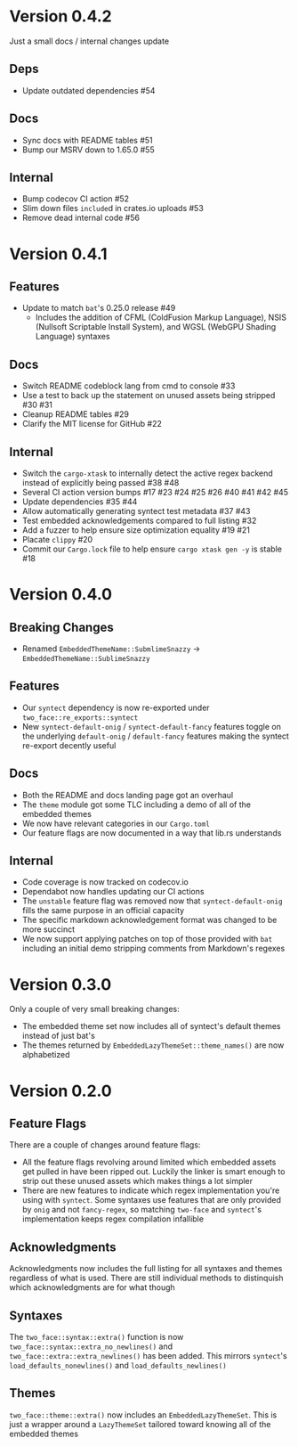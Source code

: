 # Version 0.4.2

Just a small docs / internal changes update

## Deps

- Update outdated dependencies #54

## Docs

- Sync docs with README tables #51
- Bump our MSRV down to 1.65.0 #55

## Internal

- Bump codecov CI action #52
- Slim down files `include`d in crates.io uploads #53
- Remove dead internal code #56

# Version 0.4.1

## Features

- Update to match `bat`'s 0.25.0 release #49
  - Includes the addition of CFML (ColdFusion Markup Language), NSIS (Nullsoft
    Scriptable Install System), and WGSL (WebGPU Shading Language) syntaxes

## Docs

- Switch README codeblock lang from cmd to console #33
- Use a test to back up the statement on unused assets being stripped #30 #31
- Cleanup README tables #29
- Clarify the MIT license for GitHub #22

## Internal

- Switch the `cargo-xtask` to internally detect the active regex backend instead
  of explicitly being passed #38 #48
- Several CI action version bumps #17 #23 #24 #25 #26 #40 #41 #42 #45
- Update dependencies #35 #44
- Allow automatically generating syntect test metadata #37 #43
- Test embedded acknowledgements compared to full listing #32
- Add a fuzzer to help ensure size optimization equality #19 #21
- Placate `clippy` #20
- Commit our `Cargo.lock` file to help ensure `cargo xtask gen -y` is stable #18

# Version 0.4.0

## Breaking Changes

- Renamed `EmbeddedThemeName::SubmlimeSnazzy` ->
  `EmbeddedThemeName::SublimeSnazzy`

## Features

- Our `syntect` dependency is now re-exported under `two_face::re_exports::syntect`
- New `syntect-default-onig` / `syntect-default-fancy` features toggle on the
  underlying `default-onig` / `default-fancy` features making the syntect
  re-export decently useful

## Docs

- Both the README and docs landing page got an overhaul
- The `theme` module got some TLC including a demo of all of the embedded themes
- We now have relevant categories in our `Cargo.toml`
- Our feature flags are now documented in a way that lib.rs understands

## Internal

- Code coverage is now tracked on codecov.io
- Dependabot now handles updating our CI actions
- The `unstable` feature flag was removed now that `syntect-default-onig` fills
  the same purpose in an official capacity
- The specific markdown acknowledgement format was changed to be more succinct
- We now support applying patches on top of those provided with `bat` including
  an initial demo stripping comments from Markdown's regexes

# Version 0.3.0

Only a couple of very small breaking changes:

- The embedded theme set now includes all of syntect's default themes instead of
  just bat's
- The themes returned by `EmbeddedLazyThemeSet::theme_names()` are now
  alphabetized

# Version 0.2.0

## Feature Flags

There are a couple of changes around feature flags:

- All the feature flags revolving around limited which embedded assets get
  pulled in have been ripped out. Luckily the linker is smart enough to strip
  out these unused assets which makes things a lot simpler
- There are new features to indicate which regex implementation you're using
  with `syntect`. Some syntaxes use features that are only provided by `onig`
  and not `fancy-regex`, so matching `two-face` and `syntect`'s implementation
  keeps regex compilation infallible

## Acknowledgments

Acknowledgments now includes the full listing for all syntaxes and themes
regardless of what is used. There are still individual methods to distinquish
which acknowledgments are for what though

## Syntaxes

The `two_face::syntax::extra()` function is now
`two_face::syntax::extra_no_newlines()` and `two_face::extra::extra_newlines()`
has been added. This mirrors `syntect`'s `load_defaults_nonewlines()` and
`load_defaults_newlines()`

## Themes

`two_face::theme::extra()` now includes an `EmbeddedLazyThemeSet`. This is just
a wrapper around a `LazyThemeSet` tailored toward knowing all of the embedded
themes
